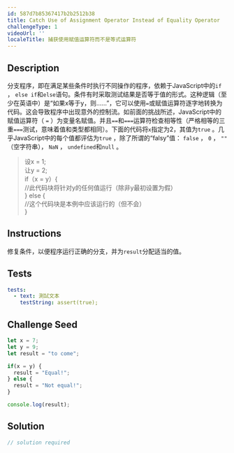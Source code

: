 ```yaml
---
id: 587d7b85367417b2b2512b38
title: Catch Use of Assignment Operator Instead of Equality Operator
challengeType: 1
videoUrl: ''
localeTitle: 捕获使用赋值运算符而不是等式运算符
---
```


## Description
<section id="description">分支程序，即在满足某些条件时执行不同操作的程序，依赖于JavaScript中的<code>if</code> ， <code>else if</code>和<code>else</code>语句。条件有时采取测试结果是否等于值的形式。这种逻辑（至少在英语中）是“如果x等于y，则......”，它可以使用<code>=</code>或赋值运算符逐字地转换为代码。这会导致程序中出现意外的控制流。如前面的挑战所述，JavaScript中的赋值运算符（ <code>=</code> ）为变量名赋值。并且<code>==</code>和<code>===</code>运算符检查相等性（严格相等的三重<code>===</code>测试，意味着值和类型都相同）。下面的代码将<code>x</code>指定为2，其值为<code>true</code> 。几乎JavaScript中的每个值都评估为<code>true</code> ，除了所谓的“falsy”值： <code>false</code> ， <code>0</code> ， <code>&quot;&quot;</code> （空字符串）， <code>NaN</code> ， <code>undefined</code>和<code>null</code> 。 <blockquote>设x = 1; <br>让y = 2; <br> if（x = y）{ <br> //此代码块将针对y的任何值运行（除非y最初设置为假） <br> } else { <br> //这个代码块是本例中应该运行的（但不会） <br> } </blockquote></section>

## Instructions
<section id="instructions">修复条件，以便程序运行正确的分支，并为<code>result</code>分配适当的值。 </section>

## Tests
<section id='tests'>

```yml
tests:
  - text: 測試文本
    testString: assert(true);

```

</section>

## Challenge Seed
<section id='challengeSeed'>

<div id='js-seed'>

```js
let x = 7;
let y = 9;
let result = "to come";

if(x = y) {
  result = "Equal!";
} else {
  result = "Not equal!";
}

console.log(result);

```

</div>



</section>

## Solution
<section id='solution'>

```js
// solution required
```
</section>
